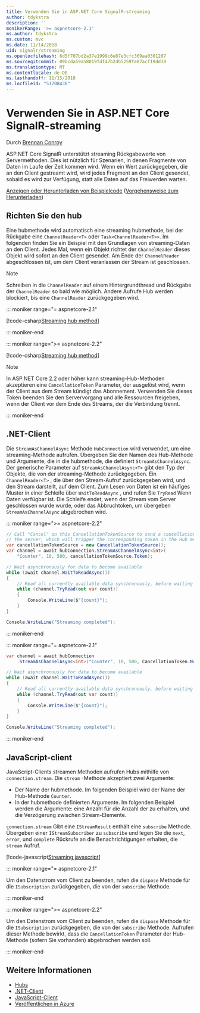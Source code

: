 ```yaml
---
title: Verwenden Sie in ASP.NET Core SignalR-streaming
author: tdykstra
description: ''
monikerRange: '>= aspnetcore-2.1'
ms.author: tdykstra
ms.custom: mvc
ms.date: 11/14/2018
uid: signalr/streaming
ms.openlocfilehash: 6d5f707bd2a37e1999c6e87e3cfc369aa0301207
ms.sourcegitcommit: 09bcda59a58019fdf47b2db5259fe87acf19dd38
ms.translationtype: MT
ms.contentlocale: de-DE
ms.lasthandoff: 11/15/2018
ms.locfileid: "51708438"
---
```

# <a name="use-streaming-in-aspnet-core-signalr"></a>Verwenden Sie in ASP.NET Core SignalR-streaming

Durch [Brennan Conroy](https://github.com/BrennanConroy)

ASP.NET Core SignalR unterstützt streaming Rückgabewerte von Servermethoden. Dies ist nützlich für Szenarien, in denen Fragmente von Daten im Laufe der Zeit kommen wird. Wenn ein Wert zurückgegeben, die an den Client gestreamt wird, wird jedes Fragment an den Client gesendet, sobald es wird zur Verfügung, statt alle Daten auf das Freiwerden warten.

[Anzeigen oder Herunterladen von Beispielcode](https://github.com/aspnet/Docs/tree/live/aspnetcore/signalr/streaming/sample) ([Vorgehensweise zum Herunterladen](xref:index#how-to-download-a-sample))

## <a name="set-up-the-hub"></a>Richten Sie den hub

Eine hubmethode wird automatisch eine streaming hubmethode, bei der Rückgabe eine `ChannelReader<T>` oder `Task<ChannelReader<T>>`. Im folgenden finden Sie ein Beispiel mit den Grundlagen von streaming-Daten an den Client. Jedes Mal, wenn ein Objekt richtet der `ChannelReader` dieses Objekt wird sofort an den Client gesendet. Am Ende der `ChannelReader` abgeschlossen ist, um dem Client veranlassen der Stream ist geschlossen.

> [!NOTE]
> Schreiben in die `ChannelReader` auf einem Hintergrundthread und Rückgabe der `ChannelReader` so bald wie möglich. Andere Aufrufe Hub werden blockiert, bis eine `ChannelReader` zurückgegeben wird.

::: moniker range="= aspnetcore-2.1"

[!code-csharp[Streaming hub method](streaming/sample/Hubs/StreamHub.aspnetcore21.cs?range=12-36)]

::: moniker-end

::: moniker range=">= aspnetcore-2.2"

[!code-csharp[Streaming hub method](streaming/sample/Hubs/StreamHub.cs?range=11-35)]

> [!NOTE]
> In ASP.NET Core 2.2 oder höher kann streaming-Hub-Methoden akzeptieren eine `CancellationToken` Parameter, der ausgelöst wird, wenn der Client aus dem Stream kündigt das Abonnement. Verwenden Sie dieses Token beenden Sie den Servervorgang und alle Ressourcen freigeben, wenn der Client vor dem Ende des Streams, der die Verbindung trennt.

::: moniker-end

## <a name="net-client"></a>.NET-Client

Die `StreamAsChannelAsync` Methode `HubConnection` wird verwendet, um eine streaming-Methode aufrufen. Übergeben Sie den Namen des Hub-Methode und Argumente, die in die hubmethode, die definiert `StreamAsChannelAsync`. Der generische Parameter auf `StreamAsChannelAsync<T>` gibt den Typ der Objekte, die von der streaming-Methode zurückgegeben. Ein `ChannelReader<T>` , die über den Stream-Aufruf zurückgegeben wird, und den Stream darstellt, auf dem Client. Zum Lesen von Daten ist ein häufiges Muster in einer Schleife über `WaitToReadAsync` , und rufen Sie `TryRead` Wenn Daten verfügbar ist. Die Schleife endet, wenn der Stream vom Server geschlossen wurde wurde, oder das Abbruchtoken, um übergeben `StreamAsChannelAsync` abgebrochen wird.

::: moniker range=">= aspnetcore-2.2"

```csharp
// Call "Cancel" on this CancellationTokenSource to send a cancellation message to 
// the server, which will trigger the corresponding token in the Hub method.
var cancellationTokenSource = new CancellationTokenSource();
var channel = await hubConnection.StreamAsChannelAsync<int>(
    "Counter", 10, 500, cancellationTokenSource.Token);

// Wait asynchronously for data to become available
while (await channel.WaitToReadAsync())
{
    // Read all currently available data synchronously, before waiting for more data
    while (channel.TryRead(out var count))
    {
        Console.WriteLine($"{count}");
    }
}

Console.WriteLine("Streaming completed");
```

::: moniker-end

::: moniker range="= aspnetcore-2.1"

```csharp
var channel = await hubConnection
    .StreamAsChannelAsync<int>("Counter", 10, 500, CancellationToken.None);

// Wait asynchronously for data to become available
while (await channel.WaitToReadAsync())
{
    // Read all currently available data synchronously, before waiting for more data
    while (channel.TryRead(out var count))
    {
        Console.WriteLine($"{count}");
    }
}

Console.WriteLine("Streaming completed");
```

::: moniker-end

## <a name="javascript-client"></a>JavaScript-client

JavaScript-Clients streamen Methoden aufrufen Hubs mithilfe von `connection.stream`. Die `stream` -Methode akzeptiert zwei Argumente:

* Der Name der hubmethode. Im folgenden Beispiel wird der Name der Hub-Methode `Counter`.
* In der hubmethode definierten Argumente. Im folgenden Beispiel werden die Argumente: eine Anzahl für die Anzahl der zu erhalten, und die Verzögerung zwischen Stream-Elemente.

`connection.stream` Gibt eine `IStreamResult` enthält eine `subscribe` Methode. Übergeben einer `IStreamSubscriber` zu `subscribe` und legen Sie die `next`, `error`, und `complete` Rückrufe an die Benachrichtigungen erhalten, die `stream` Aufruf.

[!code-javascript[Streaming javascript](streaming/sample/wwwroot/js/stream.js?range=19-36)]

::: moniker range="= aspnetcore-2.1"

Um den Datenstrom vom Client zu beenden, rufen die `dispose` Methode für die `ISubscription` zurückgegeben, die von der `subscribe` Methode.

::: moniker-end

::: moniker range=">= aspnetcore-2.2"

Um den Datenstrom vom Client zu beenden, rufen die `dispose` Methode für die `ISubscription` zurückgegeben, die von der `subscribe` Methode. Aufrufen dieser Methode bewirkt, dass die `CancellationToken` Parameter der Hub-Methode (sofern Sie vorhanden) abgebrochen werden soll.

::: moniker-end

## <a name="related-resources"></a>Weitere Informationen

* [Hubs](xref:signalr/hubs)
* [.NET-Client](xref:signalr/dotnet-client)
* [JavaScript-Client](xref:signalr/javascript-client)
* [Veröffentlichen in Azure](xref:signalr/publish-to-azure-web-app)
